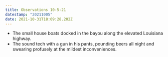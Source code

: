 ```yaml
---
title: Observations 10-5-21
datestamp: "20211005"
date: 2021-10-31T18:09:28.202Z
---
```

- The small house boats docked in the bayou along the elevated Louisiana highway.
- The sound tech with a gun in his pants, pounding beers all night and swearing profusely at the mildest inconveniences.